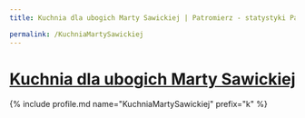 ```yaml
---
title: Kuchnia dla ubogich Marty Sawickiej | Patromierz - statystyki Patronite.pl

permalink: /KuchniaMartySawickiej
---
```


# [Kuchnia dla ubogich Marty Sawickiej](https://patronite.pl/KuchniaMartySawickiej)

{% include profile.md name="KuchniaMartySawickiej" prefix="k" %}
